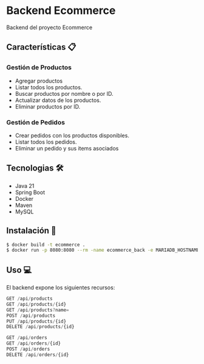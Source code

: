 # Backend Ecommerce

Backend del proyecto Ecommerce

## Características 📋
### Gestión de Productos
* Agregar productos
* Listar todos los productos.
* Buscar productos por nombre o por ID.
* Actualizar datos de los productos.
* Eliminar productos por ID.

### Gestión de Pedidos
* Crear pedidos con los productos disponibles.
* Listar todos los pedidos.
* Eliminar un pedido y sus items asociados

## Tecnologias 🛠️
* Java 21
* Spring Boot
* Docker
* Maven
* MySQL

## Instalación 🔌
```bash
$ docker build -t ecommerce .
$ docker run -p 8080:8080 --rm -name ecommerce_back -e MARIADB_HOSTNAME=<local_IP or container_hostname> ecommerce:latest
```

## Uso 💻
El backend expone los siguientes recursos:
```js
GET /api/products
GET /api/products/{id}
GET /api/products?name=
POST /api/products
PUT /api/products/{id}
DELETE /api/products/{id}

GET /api/orders
GET /api/orders/{id}
POST /api/orders
DELETE /api/orders/{id}
```
